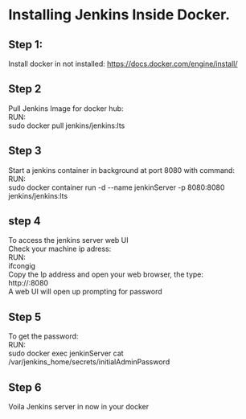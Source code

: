 # Installing Jenkins Inside Docker.
## Step 1:
Install docker in not installed: https://docs.docker.com/engine/install/
## Step 2
Pull Jenkins Image for docker hub: <br>
RUN:<br>
sudo docker pull jenkins/jenkins:lts
## Step 3
Start a jenkins container in background at port 8080 with command:<br>
RUN: <br>
sudo docker container run -d --name jenkinServer -p 8080:8080 jenkins/jenkins:lts
## step 4
To access the jenkins server web UI
<br>
Check your machine ip adress: <br>
RUN: <br>
ifcongig
<br>
Copy the Ip address and open your web browser, the type: <br>
http://<ip>:8080 <br>
A web UI will open up prompting for password
## Step 5
To get the password: <br>
RUN: <br>
sudo docker exec jenkinServer cat /var/jenkins_home/secrets/initialAdminPassword
## Step 6
Voila Jenkins server in now in your docker
